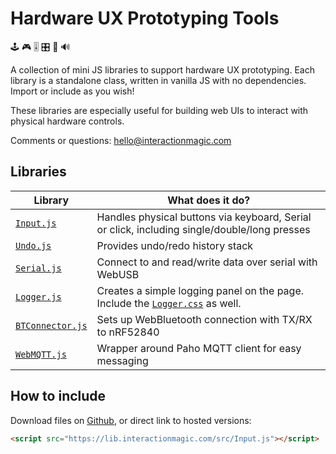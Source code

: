 # Hardware UX Prototyping Tools

🕹️ 🎮 🎚️ 🎛️ 🎹 🔊 

A collection of mini JS libraries to support hardware UX prototyping. Each library is a standalone class, written in vanilla JS with no dependencies. Import or include as you wish!

These libraries are especially useful for building web UIs to interact with physical hardware controls.

Comments or questions: hello@interactionmagic.com 

## Libraries

| Library | What does it do? |
| --- | --- |
| [`Input.js`](https://lib.interactionmagic.com/src/Input.js) | Handles physical buttons via keyboard, Serial or click, including single/double/long presses |
| [`Undo.js`](https://lib.interactionmagic.com/src/Undo.js) | Provides undo/redo history stack | 
| [`Serial.js`](https://lib.interactionmagic.com/src/Serial.js) | Connect to and read/write data over serial with WebUSB |
| [`Logger.js`](https://lib.interactionmagic.com/src/Logger.js) | Creates a simple logging panel on the page. Include the [`Logger.css`](https://lib.interactionmagic.com/src/Logger.css) as well. |
| [`BTConnector.js`](https://lib.interactionmagic.com/src/BTConnector.js) | Sets up WebBluetooth connection with TX/RX to nRF52840 |
| [`WebMQTT.js`](https://lib.interactionmagic.com/src/WebMQTT.js) | Wrapper around Paho MQTT client for easy messaging |

## How to include

Download files on [Github](https://github.com/Interaction-Magic/ux-proto-tools), or direct link to hosted versions:

```html
<script src="https://lib.interactionmagic.com/src/Input.js"></script>
```